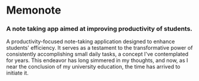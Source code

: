 # Memonote
### A note taking app aimed at improving productivity of students.
A productivity-focused note-taking application designed to enhance students' efficiency. It serves as a testament to the transformative power of consistently accomplishing small daily tasks, a concept I've contemplated for years. This endeavor has long simmered in my thoughts, and now, as I near the conclusion of my university education, the time has arrived to initiate it.
